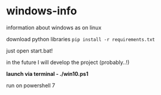 # windows-info
information about windows as on linux

download python libraries ``pip install -r requirements.txt``

just open start.bat!

in the future I will develop the project (probably..!)

**launch via terminal - ./win10.ps1**

run on powershell 7
